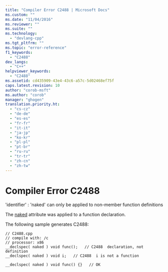 ```yaml
---
title: "Compiler Error C2488 | Microsoft Docs"
ms.custom: ""
ms.date: "11/04/2016"
ms.reviewer: ""
ms.suite: ""
ms.technology: 
  - "devlang-cpp"
ms.tgt_pltfrm: ""
ms.topic: "error-reference"
f1_keywords: 
  - "C2488"
dev_langs: 
  - "C++"
helpviewer_keywords: 
  - "C2488"
ms.assetid: cd435909-43e4-43c6-a57c-5d02468ef75f
caps.latest.revision: 10
author: "corob-msft"
ms.author: "corob"
manager: "ghogen"
translation.priority.ht: 
  - "cs-cz"
  - "de-de"
  - "es-es"
  - "fr-fr"
  - "it-it"
  - "ja-jp"
  - "ko-kr"
  - "pl-pl"
  - "pt-br"
  - "ru-ru"
  - "tr-tr"
  - "zh-cn"
  - "zh-tw"
---
```

# Compiler Error C2488
'identifier' : 'naked' can only be applied to non-member function definitions  
  
 The [naked](../../cpp/naked-cpp.md) attribute was applied to a function declaration.  
  
 The following sample generates C2488:  
  
```  
// C2488.cpp  
// compile with: /c  
// processor: x86  
__declspec( naked ) void func();   // C2488  declaration, not definition  
__declspec( naked ) void i;   // C2488  i is not a function  
  
__declspec( naked ) void func() {}   // OK  
```
